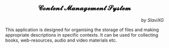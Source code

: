 <div align="center">
<h2><b>𝓒𝓸𝓷𝓽𝓮𝓷𝓽 𝓜𝓪𝓷𝓪𝓰𝓮𝓶𝓮𝓷𝓽 𝓢𝔂𝓼𝓽𝓮𝓶</b></h2>
<div align="right"><em>
by SlaviXG
</em></div>
</div>

This application is designed for organising the storage 
of files and making appropriate descriptions in specific contexts. 
It can be used for collecting books, web-resources, audio and video materials etc.

